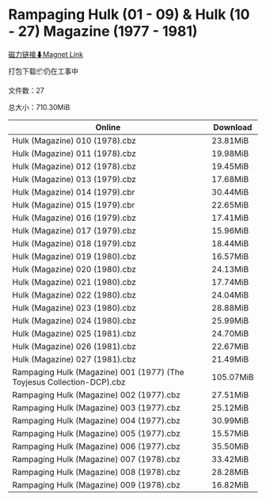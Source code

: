 # Rampaging Hulk (01 - 09) & Hulk (10 - 27) Magazine (1977 - 1981)

[磁力链接⬇Magnet Link](magnet:?xt=urn:btih:fdf6e302f74a26500460f01b4bc68f0f907ebd12&dn=Rampaging%20Hulk%20%2801%20-%2009%29%20%26%20Hulk%20%2810%20-%2027%29%20Magazine%20%281977%20-%201981%29)

打包下载📦仍在工事中

文件数：27

总大小：710.30MiB

Online | Download
--- | ---
Hulk (Magazine) 010 (1978).cbz | 23.81MiB
Hulk (Magazine) 011 (1978).cbz | 19.98MiB
Hulk (Magazine) 012 (1978).cbz | 19.45MiB
Hulk (Magazine) 013 (1979).cbz | 17.68MiB
Hulk (Magazine) 014 (1979).cbr | 30.44MiB
Hulk (Magazine) 015 (1979).cbr | 22.65MiB
Hulk (Magazine) 016 (1979).cbz | 17.41MiB
Hulk (Magazine) 017 (1979).cbz | 15.96MiB
Hulk (Magazine) 018 (1979).cbz | 18.44MiB
Hulk (Magazine) 019 (1980).cbz | 16.57MiB
Hulk (Magazine) 020 (1980).cbz | 24.13MiB
Hulk (Magazine) 021 (1980).cbz | 17.74MiB
Hulk (Magazine) 022 (1980).cbz | 24.04MiB
Hulk (Magazine) 023 (1980).cbz | 28.88MiB
Hulk (Magazine) 024 (1980).cbz | 25.99MiB
Hulk (Magazine) 025 (1981).cbz | 24.70MiB
Hulk (Magazine) 026 (1981).cbz | 22.67MiB
Hulk (Magazine) 027 (1981).cbz | 21.49MiB
Rampaging Hulk (Magazine) 001 (1977) (The Toyjesus Collection-DCP).cbz | 105.07MiB
Rampaging Hulk (Magazine) 002 (1977).cbz | 27.51MiB
Rampaging Hulk (Magazine) 003 (1977).cbz | 25.12MiB
Rampaging Hulk (Magazine) 004 (1977).cbz | 30.99MiB
Rampaging Hulk (Magazine) 005 (1977).cbz | 15.57MiB
Rampaging Hulk (Magazine) 006 (1977).cbz | 35.50MiB
Rampaging Hulk (Magazine) 007 (1978).cbz | 33.42MiB
Rampaging Hulk (Magazine) 008 (1978).cbz | 28.28MiB
Rampaging Hulk (Magazine) 009 (1978).cbz | 16.82MiB